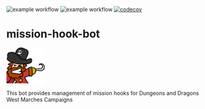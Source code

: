 ![example workflow](https://github.com/Axelfoley85/discordjs-captin-hook/actions/workflows/run_tests.yml/badge.svg)             ![example workflow](https://github.com/Axelfoley85/discordjs-captin-hook/actions/workflows/lint_workflows.yml/badge.svg)            [![codecov](https://codecov.io/gh/Axelfoley85/discordjs-captin-hook/branch/master/graph/badge.svg?token=S3ZBARMBGS)](https://codecov.io/gh/Axelfoley85/discordjs-captin-hook)

# mission-hook-bot

<img src="captain_hook.png" alt="drawing" width="100"/>


This bot provides management of mission hooks for Dungeons and Dragons West Marches Campaigns
